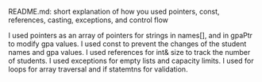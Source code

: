 README.md: short explanation of how you used pointers, const, references,
casting, exceptions, and control flow

I used pointers as an array of pointers for strings in names[], and in gpaPtr to modify gpa values. 
I used const to prevent the changes of the student names and gpa values. 
I used references for int& size to track the number of students.
I used exceptions for empty lists and capacity limits. 
I used for loops for array traversal and if statemtns for validation. 
